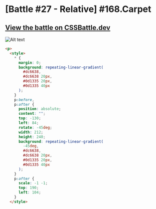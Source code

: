 # [Battle #27 - Relative] #168.Carpet

## [View the battle on CSSBattle.dev](https://cssbattle.dev/battle/168)

![Alt text](https://cssbattle.dev/targets/168.png "Target #168.Carpet")

```html
<p>
  <style>
    * {
      margin: 0;
      background: repeating-linear-gradient(
        #dc6638,
        #dc6638 20px,
        #0d1335 20px,
        #0d1335 40px
      );
    }
    p:before,
    p:after {
      position: absolute;
      content: "";
      top: -130;
      left: 84;
      rotate: -45deg;
      width: 212;
      height: 240;
      background: repeating-linear-gradient(
        -45deg,
        #dc6638,
        #dc6638 20px,
        #0d1335 20px,
        #0d1335 40px
      );
    }
    p:after {
      scale: -1 -1;
      top: 190;
      left: 104;
    }
  </style>
```
